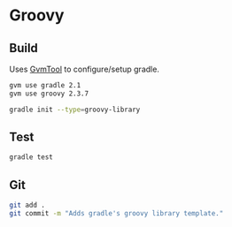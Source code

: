 Groovy
======

Build
-----

Uses [GvmTool](http://gvmtool.net) to configure/setup gradle.

```bash
gvm use gradle 2.1
gvm use groovy 2.3.7

gradle init --type=groovy-library
```

Test
----

```bash
gradle test
```

Git
---

```bash
git add .
git commit -m "Adds gradle's groovy library template."
```
